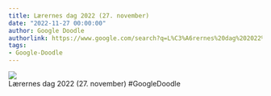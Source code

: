 ```yaml
---
title: Lærernes dag 2022 (27. november)
date: "2022-11-27 00:00:00"
author: Google Doodle
authorlink: https://www.google.com/search?q=L%C3%A6rernes%20dag%202022%20(27.%20november)
tags:
- Google-Doodle
---
```

<img src="https://www.google.com/logos/doodles/2022/teachers-day-2022-november-27-6753651837109547-law.gif" referrerpolicy="no-referrer"><br>Lærernes dag 2022 (27. november) #GoogleDoodle